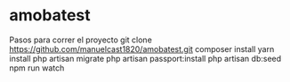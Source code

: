 # amobatest

Pasos para correr el proyecto
git clone https://github.com/manuelcast1820/amobatest.git
composer install
yarn install
php artisan migrate
php artisan passport:install
php artisan db:seed
npm run watch